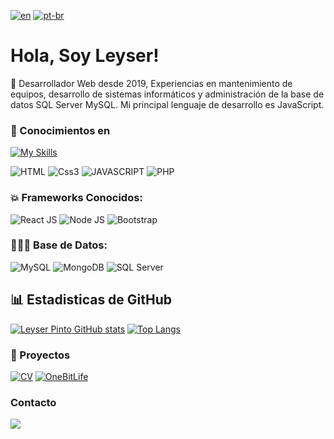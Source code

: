 
[![en](https://img.shields.io/badge/lang-en-red.svg)](https://github.com/LeyserPinto/LeyserPinto/blob/Main/README.en.md)
[![pt-br](https://img.shields.io/badge/lang-pt--br-green.svg)](https://github.com/LeyserPinto/LeyserPinto/blob/Main/README.pt-br.md)
# Hola, Soy Leyser! 

👀 Desarrollador Web desde 2019, Experiencias en mantenimiento de equipos, desarrollo de sistemas informáticos y administración de la base de datos SQL Server MySQL. Mi principal lenguaje de desarrollo es JavaScript.

### 🌱 Conocimientos en

[![My Skills](https://skillicons.dev/icons?i=js,html,css,wasm)](https://skillicons.dev)

![HTML](https://img.shields.io/badge/HTML5-E34F26?style=for-the-badge&logo=html5&logoColor=white)  ![Css3](https://img.shields.io/badge/CSS3-1572B6?style=for-the-badge&logo=css3&logoColor=white)  ![JAVASCRIPT](https://img.shields.io/badge/JavaScript-323330?style=for-the-badge&logo=javascript&logoColor=F7DF1E)  ![PHP](https://img.shields.io/badge/PHP-777BB4?style=for-the-badge&logo=php&logoColor=white)
      
      
### 💥 Frameworks Conocidos:

![React JS](https://img.shields.io/badge/React-20232A?style=for-the-badge&logo=react&logoColor=61DAFB)
![Node JS](https://img.shields.io/badge/Node.js-339933?style=for-the-badge&logo=nodedotjs&logoColor=white)
![Bootstrap](https://img.shields.io/badge/Bootstrap-563D7C?style=for-the-badge&logo=bootstrap&logoColor=white)

### 👨🏾‍💻 Base de Datos:

![MySQL](https://img.shields.io/badge/MySQL-005C84?style=for-the-badge&logo=mysql&logoColor=white)
![MongoDB](https://img.shields.io/badge/MongoDB-4EA94B?style=for-the-badge&logo=mongodb&logoColor=white)
![SQL Server](https://img.shields.io/badge/Microsoft%20SQL%20Server-CC2927?style=for-the-badge&logo=microsoft%20sql%20server&logoColor=white)


## 📊 Estadisticas de GitHub

[![Leyser Pinto GitHub stats](https://github-readme-stats.vercel.app/api?username=LeyserPinto&show_icons=true&theme=radical)](https://github.com/anuraghazra/github-readme-stats) [![Top Langs](https://github-readme-stats.vercel.app/api/top-langs/?username=LeyserPinto&show_icons=true&theme=radical&layout=compact)](https://github.com/anuraghazra/github-readme-stats)


### 💼 Proyectos

[![CV](https://github-readme-stats.vercel.app/api/pin/?username=LeyserPinto&repo=leyserpinto.github.io)](https://github.com/anuraghazra/github-readme-stats)
[![OneBitLife](https://github-readme-stats.vercel.app/api/pin/?username=LeyserPinto&repo=onebitlife)](https://github.com/anuraghazra/github-readme-stats)


### Contacto

[<img src="https://img.shields.io/badge/LinkedIn-0077B5?style=for-the-badge&logo=linkedin&logoColor=white">](https://www.linkedin.com/in/leyser-pinto/)

<!---
LeyserPinto/LeyserPinto is a ✨ special ✨ repository because its `README.md` (this file) appears on your GitHub profile.
You can click the Preview link to take a look at your changes.
--->
